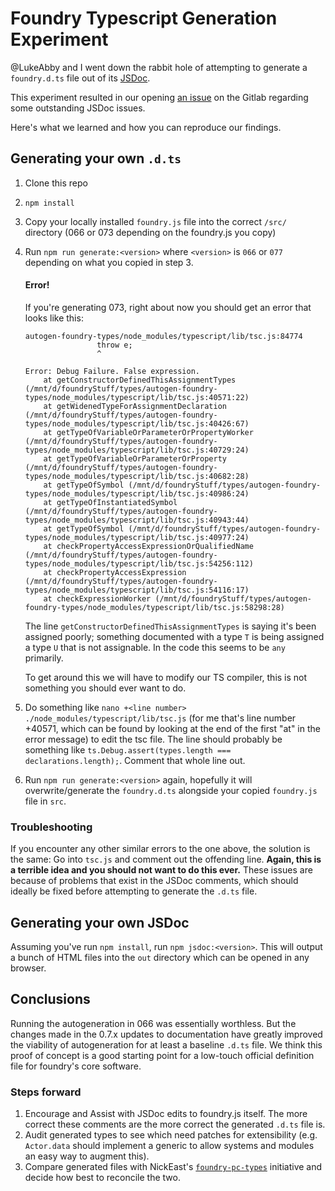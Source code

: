 # Foundry Typescript Generation Experiment

@LukeAbby and I went down the rabbit hole of attempting to generate a `foundry.d.ts` file out of its [JSDoc](https://www.typescriptlang.org/docs/handbook/declaration-files/dts-from-js.html). 

This experiment resulted in our opening [an issue](https://gitlab.com/foundrynet/foundryvtt/-/issues/3729) on the Gitlab regarding some outstanding JSDoc issues.

Here's what we learned and how you can reproduce our findings.

## Generating your own `.d.ts`

1. Clone this repo
2. `npm install`
3. Copy your locally installed `foundry.js` file into the correct `/src/` directory (066 or 073 depending on the foundry.js you copy)
4. Run `npm run generate:<version>` where `<version>` is `066` or `077` depending on what you copied in step 3.

   #### Error!

   If you're generating 073, right about now you should get an error that looks like this:

   ```
   autogen-foundry-types/node_modules/typescript/lib/tsc.js:84774
                   throw e;
                   ^

   Error: Debug Failure. False expression.
       at getConstructorDefinedThisAssignmentTypes (/mnt/d/foundryStuff/types/autogen-foundry-types/node_modules/typescript/lib/tsc.js:40571:22)
       at getWidenedTypeForAssignmentDeclaration (/mnt/d/foundryStuff/types/autogen-foundry-types/node_modules/typescript/lib/tsc.js:40426:67)
       at getTypeOfVariableOrParameterOrPropertyWorker (/mnt/d/foundryStuff/types/autogen-foundry-types/node_modules/typescript/lib/tsc.js:40729:24)
       at getTypeOfVariableOrParameterOrProperty (/mnt/d/foundryStuff/types/autogen-foundry-types/node_modules/typescript/lib/tsc.js:40682:28)
       at getTypeOfSymbol (/mnt/d/foundryStuff/types/autogen-foundry-types/node_modules/typescript/lib/tsc.js:40986:24)
       at getTypeOfInstantiatedSymbol (/mnt/d/foundryStuff/types/autogen-foundry-types/node_modules/typescript/lib/tsc.js:40943:44)
       at getTypeOfSymbol (/mnt/d/foundryStuff/types/autogen-foundry-types/node_modules/typescript/lib/tsc.js:40977:24)
       at checkPropertyAccessExpressionOrQualifiedName (/mnt/d/foundryStuff/types/autogen-foundry-types/node_modules/typescript/lib/tsc.js:54256:112)
       at checkPropertyAccessExpression (/mnt/d/foundryStuff/types/autogen-foundry-types/node_modules/typescript/lib/tsc.js:54116:17)
       at checkExpressionWorker (/mnt/d/foundryStuff/types/autogen-foundry-types/node_modules/typescript/lib/tsc.js:58298:28)
   ```

   The line `getConstructorDefinedThisAssignmentTypes` is saying it's been assigned poorly; something documented with a type `T` is being assigned a type `U` that is not assignable. In the code this seems to be `any` primarily.

   To get around this we will have to modify our TS compiler, this is not something you should ever want to do.

5. Do something like `nano +<line number> ./node_modules/typescript/lib/tsc.js` (for me that's line number +40571, which can be found by looking at the end of the first "at" in the error message) to edit the tsc file. The line should probably be something like `ts.Debug.assert(types.length === declarations.length);`. Comment that whole line out.
6. Run `npm run generate:<version>` again, hopefully it will overwrite/generate the `foundry.d.ts` alongside your copied `foundry.js` file in `src`.

### Troubleshooting
If you encounter any other similar errors to the one above, the solution is the same: Go into `tsc.js` and comment out the offending line. **Again, this is a terrible idea and you should not want to do this ever.** These issues are because of problems that exist in the JSDoc comments, which should ideally be fixed before attempting to generate the `.d.ts` file.

## Generating your own JSDoc

Assuming you've run `npm install`, run `npm jsdoc:<version>`. This will output a bunch of HTML files into the `out` directory which can be opened in any browser.


## Conclusions

Running the autogeneration in 066 was essentially worthless. But the changes made in the 0.7.x updates to documentation have greatly improved the viability of autogeneration for at least a baseline `.d.ts` file. We think this proof of concept is a good starting point for a low-touch official definition file for foundry's core software.

### Steps forward

1. Encourage and Assist with JSDoc edits to foundry.js itself. The more correct these comments are the more correct the generated `.d.ts` file is.
2. Audit generated types to see which need patches for extensibility (e.g. `Actor.data` should implement a generic to allow systems and modules an easy way to augment this).
3. Compare generated files with NickEast's [`foundry-pc-types`](https://gitlab.com/foundry-projects/foundry-pc/foundry-pc-types) initiative and decide how best to reconcile the two.
